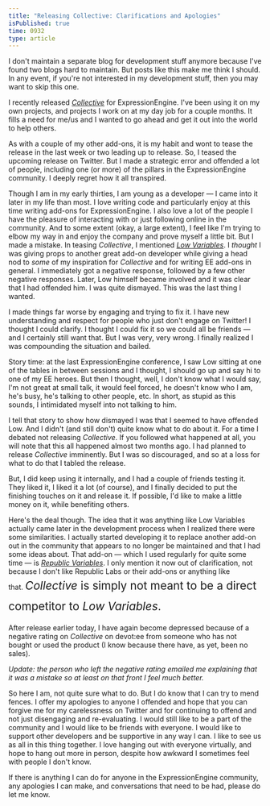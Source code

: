 ```yaml
---
title: "Releasing Collective: Clarifications and Apologies"
isPublished: true
time: 0932
type: article
---
```


<p>I don't maintain a separate blog for development stuff anymore because I've found two blogs hard to maintain. But posts like this make me think I should. In any event, if you're not interested in my development stuff, then you may want to skip this one.</p>

<p>I recently released <a href="https://devot-ee.com/add-ons/collective"><em>Collective</em></a> for ExpressionEngine. I've been using it on my own projects, and projects I work on at my day job for a couple months. It fills a need for me/us and I wanted to go ahead and get it out into the world to help others.</p>

<p>As with a couple of my other add-ons, it is my habit and wont to tease the release in the last week or two leading up to release. So, I teased the upcoming release on Twitter. But I made a strategic error and offended a lot of people, including one (or more) of the pillars in the ExpressionEngine community. I deeply regret how it all transpired.</p>

<p>Though I am in my early thirties, I am young as a developer — I came into it later in my life than most. I love writing code and particularly enjoy at this time writing add-ons for ExpressionEngine. I also love a lot of the people I have the pleasure of interacting with or just following online in the community. And to some extent (okay, a large extent), I feel like I'm trying to elbow my way in and enjoy the company and prove myself a little bit. But I made a mistake. In teasing <em>Collective</em>, I mentioned <a href="https://devot-ee.com/add-ons/low-variables"><em>Low Variables</em></a>. I <em>thought</em> I was giving props to another great add-on developer while giving a head nod to <em>some</em> of my inspiration for <em>Collective</em> and for writing EE add-ons in general. I immediately got a negative response, followed by a few other negative responses. Later, Low himself became involved and it was clear that I had offended him. I was quite dismayed. This was the last thing I wanted.</p>

<p>I made things far worse by engaging and trying to fix it. I have new understanding and respect for people who just don't engage on Twitter! I thought I could clarify. I thought I could fix it so we could all be friends — and I certainly still want that. But I was very, very wrong. I finally realized I was compounding the situation and bailed.</p>

<p>Story time: at the last ExpressionEngine conference, I saw Low sitting at one of the tables in between sessions and I thought, I should go up and say hi to one of my EE heroes. But then I thought, well, I don't know what I would say, I'm not great at small talk, it would feel forced, he doesn't know who I am, he's busy, he's talking to other people, etc. In short, as stupid as this sounds, I intimidated myself into not talking to him.</p>

<p>I tell that story to show how dismayed I was that I seemed to have offended Low. And I didn't (and still don't) quite know what to do about it. For a time I debated not releasing <em>Collective</em>. If you followed what happened at all, you will note that this all happened almost two months ago. I had planned to release <em>Collective</em> imminently. But I was so discouraged, and so at a loss for what to do that I tabled the release.</p>

<p>But, I did keep using it internally, and I had a couple of friends testing it. They liked it, I liked it a lot (of course), and I finally decided to put the finishing touches on it and release it. If possible, I'd like to make a little money on it, while benefiting others.</p>

<p>Here's the deal though. The idea that it was anything like Low Variables actually came later in the development process when I realized there were some similarities. I actually started developing it to replace another add-on out in the community that appears to no longer be maintained and that I had some ideas about. That add-on — which I used regularly for quite some time — is <a href="https://devot-ee.com/add-ons/republic-variables"><em>Republic Variables</em></a>. I only mention it now out of clarification, not because I don't like Republic Labs or their add-ons or anything like that.&nbsp;<em style="line-height: 1.8em; font-size: 1.4rem;">Collective</em><span style="line-height: 1.8em; font-size: 1.4rem;"> is simply not meant to be a direct competitor to </span><em style="line-height: 1.8em; font-size: 1.4rem;">Low Variables</em><span style="line-height: 1.8em; font-size: 1.4rem;">.</span></p>

<p>After release earlier today, I have again become depressed because of a negative rating on <em>Collective</em> on devot:ee from someone who has not bought or used the product (I know because there have, as yet, been no sales).</p>

<p><em>Update: the person who left the negative rating emailed me explaining that it was a mistake so at least on that front I feel much better.</em></p>

<p>So here I am, not quite sure what to do. But I do know that I can try to mend fences. I offer my apologies to anyone I offended and hope that you can forgive me for my carelessness on Twitter and for continuing to offend and not just disengaging and re-evaluating. I would still like to be a part of the community and I would like to be friends with everyone. I would like to support other developers and be supportive in any way I can. I like to see us as all in this thing together. I love hanging out with everyone virtually, and hope to hang out more in person, despite how awkward I sometimes feel with people I don't know.</p>

<p>If there is anything I can do for anyone in the ExpressionEngine community, any apologies I can make, and conversations that need to be had, please do let me know.</p>
